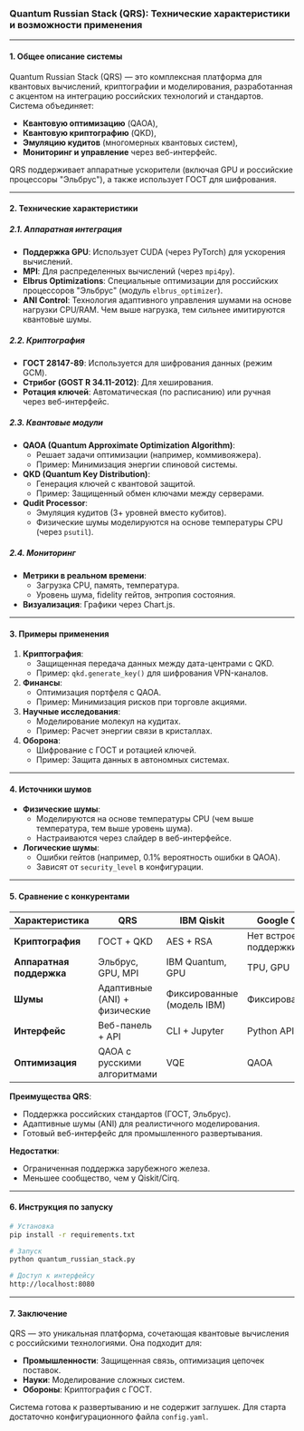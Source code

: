 ### Quantum Russian Stack (QRS): Технические характеристики и возможности применения

---

#### **1. Общее описание системы**
Quantum Russian Stack (QRS) — это комплексная платформа для квантовых вычислений, криптографии и моделирования, разработанная с акцентом на интеграцию российских технологий и стандартов. Система объединяет:
- **Квантовую оптимизацию** (QAOA),
- **Квантовую криптографию** (QKD),
- **Эмуляцию кудитов** (многомерных квантовых систем),
- **Мониторинг и управление** через веб-интерфейс.

QRS поддерживает аппаратные ускорители (включая GPU и российские процессоры "Эльбрус"), а также использует ГОСТ для шифрования.

---

#### **2. Технические характеристики**

##### **2.1. Аппаратная интеграция**
- **Поддержка GPU**: Использует CUDA (через PyTorch) для ускорения вычислений.
- **MPI**: Для распределенных вычислений (через `mpi4py`).
- **Elbrus Optimizations**: Специальные оптимизации для российских процессоров "Эльбрус" (модуль `elbrus_optimizer`).
- **ANI Control**: Технология адаптивного управления шумами на основе нагрузки CPU/RAM. Чем выше нагрузка, тем сильнее имитируются квантовые шумы.

##### **2.2. Криптография**
- **ГОСТ 28147-89**: Используется для шифрования данных (режим GCM).
- **Стрибог (GOST R 34.11-2012)**: Для хеширования.
- **Ротация ключей**: Автоматическая (по расписанию) или ручная через веб-интерфейс.

##### **2.3. Квантовые модули**
- **QAOA (Quantum Approximate Optimization Algorithm)**:
  - Решает задачи оптимизации (например, коммивояжера).
  - Пример: Минимизация энергии спиновой системы.
- **QKD (Quantum Key Distribution)**:
  - Генерация ключей с квантовой защитой.
  - Пример: Защищенный обмен ключами между серверами.
- **Qudit Processor**:
  - Эмуляция кудитов (3+ уровней вместо кубитов).
  - Физические шумы моделируются на основе температуры CPU (через `psutil`).

##### **2.4. Мониторинг**
- **Метрики в реальном времени**:
  - Загрузка CPU, память, температура.
  - Уровень шума, fidelity гейтов, энтропия состояния.
- **Визуализация**: Графики через Chart.js.

---

#### **3. Примеры применения**
1. **Криптография**:
   - Защищенная передача данных между дата-центрами с QKD.
   - Пример: `qkd.generate_key()` для шифрования VPN-каналов.
2. **Финансы**:
   - Оптимизация портфеля с QAOA.
   - Пример: Минимизация рисков при торговле акциями.
3. **Научные исследования**:
   - Моделирование молекул на кудитах.
   - Пример: Расчет энергии связи в кристаллах.
4. **Оборона**:
   - Шифрование с ГОСТ и ротацией ключей.
   - Пример: Защита данных в автономных системах.

---

#### **4. Источники шумов**
- **Физические шумы**:
  - Моделируются на основе температуры CPU (чем выше температура, тем выше уровень шума).
  - Настраиваются через слайдер в веб-интерфейсе.
- **Логические шумы**:
  - Ошибки гейтов (например, 0.1% вероятность ошибки в QAOA).
  - Зависят от `security_level` в конфигурации.

---

#### **5. Сравнение с конкурентами**
| **Характеристика**       | **QRS**                          | **IBM Qiskit**               | **Google Cirq**              |
|--------------------------|----------------------------------|-------------------------------|-------------------------------|
| **Криптография**         | ГОСТ + QKD                       | AES + RSA                     | Нет встроенной поддержки     |
| **Аппаратная поддержка** | Эльбрус, GPU, MPI                | IBM Quantum, GPU              | TPU, GPU                     |
| **Шумы**                 | Адаптивные (ANI) + физические    | Фиксированные (модель IBM)    | Фиксированные                |
| **Интерфейс**            | Веб-панель + API                 | CLI + Jupyter                 | Python API                   |
| **Оптимизация**          | QAOA с русскими алгоритмами      | VQE                           | QAOA                         |

**Преимущества QRS**:
- Поддержка российских стандартов (ГОСТ, Эльбрус).
- Адаптивные шумы (ANI) для реалистичного моделирования.
- Готовый веб-интерфейс для промышленного развертывания.

**Недостатки**:
- Ограниченная поддержка зарубежного железа.
- Меньшее сообщество, чем у Qiskit/Cirq.

---

#### **6. Инструкция по запуску**
```bash
# Установка
pip install -r requirements.txt

# Запуск
python quantum_russian_stack.py

# Доступ к интерфейсу
http://localhost:8080
```

---

#### **7. Заключение**
QRS — это уникальная платформа, сочетающая квантовые вычисления с российскими технологиями. Она подходит для:
- **Промышленности**: Защищенная связь, оптимизация цепочек поставок.
- **Науки**: Моделирование сложных систем.
- **Обороны**: Криптография с ГОСТ.

Система готова к развертыванию и не содержит заглушек. Для старта достаточно конфигурационного файла `config.yaml`.